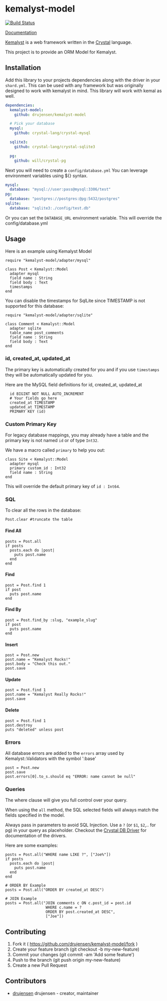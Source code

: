 # kemalyst-model

[![Build Status](https://travis-ci.org/drujensen/kemalyst-model.svg)](https://travis-ci.org/drujensen/kemalyst-model)

[Documentation](http://drujensen.github.io/kemalyst-model/)

[Kemalyst](https://github.com/drujensen/kemalyst) is a web framework written in
the [Crystal](https://github.com/manastech/crystal) language.

This project is to provide an ORM Model for Kemalyst.

## Installation

Add this library to your projects dependencies along with the driver in
your `shard.yml`.  This can be used with any framework but was originally
designed to work with kemalyst in mind.  This library will work with kemal as
well.

```yaml
dependencies:
  kemalyst-model:
    github: drujensen/kemalyst-model

  # Pick your database
  mysql:
    github: crystal-lang/crystal-mysql

  sqlite3:
    github: crystal-lang/crystal-sqlite3

  pg:
    github: will/crystal-pg

```

Next you will need to create a `config/database.yml`
You can leverage environment variables using ${} syntax.

```yaml
mysql:
  database: "mysql://user:pass@mysql:3306/test"
pg:
  database: "postgres://postgres:@pg:5432/postgres"
sqlite:
  database: "sqlite3:./config/test.db"
```

Or you can set the `DATABASE_URL` environment variable.  This will override the config/database.yml

## Usage

Here is an example using Kemalyst Model

```crystal
require "kemalyst-model/adapter/mysql"

class Post < Kemalyst::Model
  adapter mysql
  field name : String
  field body : Text
  timestamps
end
```

You can disable the timestamps for SqlLite since TIMESTAMP is not supported for this database:
```crystal
require "kemalyst-model/adapter/sqlite"

class Comment < Kemalyst::Model
  adapter sqlite
  table_name post_comments
  field name : String
  field body : Text
end
```

### id, created_at, updated_at

The primary key is automatically created for you and if you use `timestamps` they will be
automatically updated for you.

Here are the MySQL field definitions for id, created_at, updated_at

```mysql
  id BIGINT NOT NULL AUTO_INCREMENT
  # Your fields go here
  created_at TIMESTAMP
  updated_at TIMESTAMP
  PRIMARY KEY (id)
```

### Custom Primary Key

For legacy database mappings, you may already have a table and the primary key is not named `id` or of type `Int32`.

We have a macro called `primary` to help you out:

```crystal
class Site < Kemalyst::Model
  adapter mysql
  primary custom_id : Int32
  field name : String
end
```

This will override the default primary key of `id : Int64`.

### SQL

To clear all the rows in the database:
```crystal
Post.clear #truncate the table
```

#### Find All

```crystal
posts = Post.all
if posts
  posts.each do |post|
    puts post.name
  end
end
```

#### Find

```crystal
post = Post.find 1
if post
  puts post.name
end
```

#### Find By

```crystal
post = Post.find_by :slug, "example_slug"
if post
  puts post.name
end
```

#### Insert

```crystal
post = Post.new
post.name = "Kemalyst Rocks!"
post.body = "Check this out."
post.save
```

#### Update

```crystal
post = Post.find 1
post.name = "Kemalyst Really Rocks!"
post.save
```

#### Delete

```crystal
post = Post.find 1
post.destroy
puts "deleted" unless post
```

### Errors

All database errors are added to the `errors` array used by Kemalyst::Validators with the symbol ':base'
```
post = Post.new
post.save
post.errors[0].to_s.should eq "ERROR: name cannot be null"
```

### Queries

The where clause will give you full control over your query.

When using the `all` method, the SQL selected fields will always match the
fields specified in the model.

Always pass in parameters to avoid SQL Injection.  Use a `?` (or `$1`, `$2`,.. for pg)
in your query as placeholder. Checkout the [Crystal DB Driver](https://github.com/crystal-lang/crystal-db)
for documentation of the drivers.

Here are some examples:
```crystal
posts = Post.all("WHERE name LIKE ?", ["Joe%"])
if posts
  posts.each do |post|
    puts post.name
  end
end

# ORDER BY Example
posts = Post.all("ORDER BY created_at DESC")

# JOIN Example
posts = Post.all("JOIN comments c ON c.post_id = post.id
                  WHERE c.name = ?
                  ORDER BY post.created_at DESC",
                  ["Joe"])

```
## Contributing

1. Fork it ( https://github.com/drujensen/kemalyst-model/fork )
2. Create your feature branch (git checkout -b my-new-feature)
3. Commit your changes (git commit -am 'Add some feature')
4. Push to the branch (git push origin my-new-feature)
5. Create a new Pull Request

## Contributors

- [drujensen](https://github.com/drujensen) drujensen - creator, maintainer
